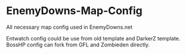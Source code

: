 # EnemyDowns-Map-Config
All necessary map config used in EnemyDowns.net

Entwatch config could be use from old template and DarkerZ template.
BossHP config can fork from GFL and Zombieden directly.
